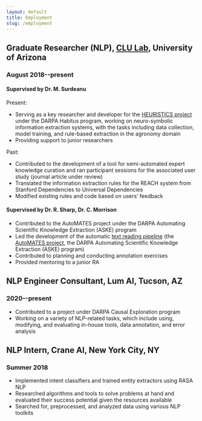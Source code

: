 ```yaml
---
layout: default
title: Employment
slug: /employment
---
```


## Graduate Researcher (NLP), [CLU Lab](https://clulab.org/), University of Arizona

### August 2018--present

#### Supervised by Dr. M. Surdeanu

Present:


- Serving as a key researcher and developer for the [HEURISTICS project](https://github.com/clulab/habitus) under the DARPA Habitus program, working on neuro-symbolic information extraction systems, with the tasks including data collection, model training, and rule-based extraction in the agronomy domain
- Providing support to junior researchers
<!-- - Contributing to the HEURISTICS project under the DARPA Habitus program
- Developing a rule-based belief extraction pipeline
- Working on [extraction/generation of belief-consequence influence links](https://aclanthology.org/2022.insights-1.22/) (the HEURISTICS project, the DARPA Habitus program), including data collection, model training, and rule-based extraction
- Contributing to the development of a [rule-based event extraction pipeline](https://github.com/clulab/habitus) in the agricultural domain
- Providing support to junior researchers (an intern, an undergraduate student) -->

Past:

- Contributed to the development of a tool for semi-automated expert knowledge curation and ran participant sessions for the associated user study (journal article under review)
- Translated the information extraction rules for the REACH system from Stanford Dependencies to
Universal Dependencies
- Modified existing rules and code based on users’ feedback


#### Supervised by Dr. R. Sharp, Dr. C. Morrison

- Contributed to the AutoMATES project under the DARPA Automating Scientific Knowledge Extraction (ASKE) program
- Led the development of the automatic [text reading pipeline](https://aclanthology.org/2020.lrec-1.269/) (the [AutoMATES project](https://github.com/ml4ai/automates), the DARPA Automating Scientific Knowledge Extraction (ASKE) program)
- Contributed to planning and conducting annotation exercises
- Provided mentoring to a junior RA


## NLP Engineer Consultant, Lum AI, Tucson, AZ

### 2020--present

- Contributed to a project under DARPA Causal Exploration program
- Working on a variety of NLP-related tasks, which include using, modifying, and evaluating in-house tools, data annotation, and error analysis
<!--

## Research Assistant (NLP), School of Information, University of Arizona

### 2019--2021 -->


<!--
## Research Assistant (NLP), Dept. of Computer Science, University of Arizona

### Fall 2018 -->

<!-- Supervised by Dr. M. Surdeanu -->



## NLP Intern,  Crane AI, New York City, NY

### Summer 2018

- Implemented intent classifiers and trained entity extractors using RASA NLP
- Researched algorithms and tools to solve problems at hand and evaluated their success
potential given the resources available
- Searched for, preprocessed, and analyzed data using various NLP toolkits
